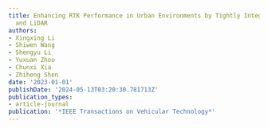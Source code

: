 ```yaml
---
title: Enhancing RTK Performance in Urban Environments by Tightly Integrating INS
  and LiDAR
authors:
- Xingxing Li
- Shiwen Wang
- Shengyu Li
- Yuxuan Zhou
- Chunxi Xia
- Zhiheng Shen
date: '2023-01-01'
publishDate: '2024-05-13T03:20:30.781713Z'
publication_types:
- article-journal
publication: '*IEEE Transactions on Vehicular Technology*'
---
```

